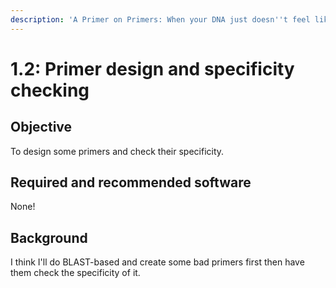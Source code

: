 ```yaml
---
description: 'A Primer on Primers: When your DNA just doesn''t feel like being amplified.'
---
```


# 1.2: Primer design and specificity checking

## Objective

To design some primers and check their specificity.

## Required and recommended software

None!

## Background

I think I'll do BLAST-based and create some bad primers first then have them check the specificity of it.&#x20;
